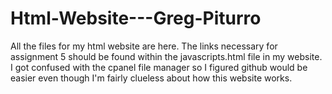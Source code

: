 # Html-Website---Greg-Piturro

All the files for my html website are here. The links necessary for assignment 5 should be found within the javascripts.html file in my website.
I got confused with the cpanel file manager so I figured github would be easier even though I'm fairly clueless about how this website works.

